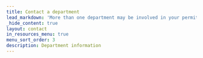 ```yaml
---
title: Contact a department
lead_markdown: 'More than one department may be involved in your permitting process. Not sure who to contact? [Residential Plan Review](/contact/#residential-plan-review) is a great place to start.'
_hide_content: true
layout: contact
in_resources_menu: true
menu_sort_order: 3
description: Department information
---
```

